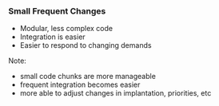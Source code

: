 ### Small Frequent Changes

* Modular, less complex code
* Integration is easier
* Easier to respond to changing demands

Note:
* small code chunks are more manageable
* frequent integration becomes easier
* more able to adjust changes in implantation, priorities, etc

